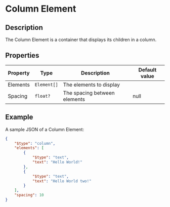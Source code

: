# Column Element

## Description

The Column Element is a container that displays its children in a column.

## Properties

| Property | Type | Description | Default value |
| --- | --- | --- | --- |
| Elements | `Element[]` | The elements to display | |
| Spacing | `float?` | The spacing between elements | null |

## Example

A sample JSON of a Column Element:

```json
{
    "$type": "column",
    "elements": [
        {
            "$type": "text",
            "text": "Hello World!"
        },
        {
            "$type": "text",
            "text": "Hello World two!"
        }
    ],
    "spacing": 10
}
```
